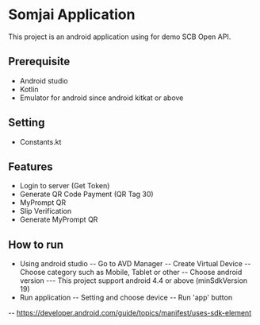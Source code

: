 # Somjai Application
This project is an android application using for demo SCB Open API.
## Prerequisite
- Android studio
- Kotlin
- Emulator for android since android kitkat or above
## Setting
- Constants.kt

## Features
- Login to server (Get Token)
- Generate QR Code Payment (QR Tag 30)
- MyPrompt QR
- Slip Verification
- Generate MyPrompt QR

## How to run
- Using android studio
-- Go to AVD Manager
-- Create Virtual Device
-- Choose category such as Mobile, Tablet or other
-- Choose android version
--- This project support android 4.4 or above (minSdkVersion 19) 
- Run application
-- Setting and choose device
-- Run 'app' button 

-- https://developer.android.com/guide/topics/manifest/uses-sdk-element